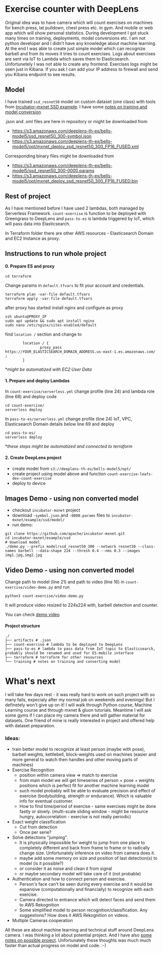# Exercise counter with DeepLens

Original idea was to have camera which will count exercises on machines for bench press, lat pulldown, chest press etc. in gym. And mobile or web app which will show personal statistics. During development I got stuck many times on training, deployments, model conversions etc. I am not python developer and I didn't have any knowledge about machine learning. At the end I was able to create just simple model which can recognize barbell and from its moves it tries to count exercises. Logs about exercises are sent via IoT to Lambda which saves them to Elasticsearch. Unfortunetely I was not able to create any frontend. Exercises logs might be seen just in Kibana. If you ask I can add your IP address to firewall and send you Kibana endpoint to see results.

## Model
I have trained `ssd_resnet50` model on custom dataset (one class) with tools from [Incubator-mxnet SSD example](https://github.com/apache/incubator-mxnet/tree/master/example/ssd). I have some [notes on training and model conversion](training/)

.json and .xml files are here in repository or might be downloaded from 
- https://s3.amazonaws.com/deeplens-th-ex/bells-model5/ssd_resnet50_300-symbol.json
- https://s3.amazonaws.com/deeplens-th-ex/bells-model5/opt/mxnet_deploy_ssd_resnet50_300_FP16_FUSED.xml

Corresponding binary files might be downloaded from
- https://s3.amazonaws.com/deeplens-th-ex/bells-model5/ssd_resnet50_300-0000.params
- https://s3.amazonaws.com/deeplens-th-ex/bells-model5/opt/mxnet_deploy_ssd_resnet50_300_FP16_FUSED.bin

## Rest of project
As I have mentioned before I have used 2 lambdas, both managed by Serverless Framework. `count-exercise` is function to be deployed with Greengrass to DeepLens and `pass-to-es` is lambda triggered by IoT, which will pass data into Elasticsearch.

In Terraform folder there are other AWS resources - Elasticsearch Domain and EC2 Instance as proxy.

## Instructions to run whole project
#### 0. Prepare ES and proxy
```
cd terraform
```
Change params in `default.tfvars` to fit your account and credentials.
```
terraform plan -var-file default.tfvars
terraform apply -var-file default.tfvars
```

after proxy has started install nginx and configure as proxy
```
ssh ubuntu@PROXY_IP
sudo apt update && sudo apt install nginx
sudo nano /etc/nginx/sites-enabled/default
```
find `location /` section and change to
```
        location / {
                proxy_pass https://YOUR_ELASTICSEARCH_DOMAIN_ADDRESS.us-east-1.es.amazonaws.com/ ;
        }
```
**might be automatized with EC2 User Data*

#### 1. Prepare and deploy Lambdas
In `count-exercise/serverless.yml` change profile (line 24) and lambda role (line 68) and deploy code
```
cd count-exercise/
serverless deploy
```
In `pass-to-es/serverless.yml` change profile (line 24) IoT, VPC, Elasticsearch Domain details below line 69 and deploy
```
cd pass-to-es/
serverless deploy
```
**these steps might be automatized and connected to terraform*

#### 2. Create DeepLens project
- create model from `s3://deeplens-th-ex/bells-model5/opt/`
- create project using model above and function `count-exercise-leafs-dev-count-exercise`
- deploy to device

## Images Demo - using non converted model
- checkout `incubator-mxnet` project
- download `-symbol.json` and `-0000.params` files to `incubator-mxnet/example/ssd/model/` 
- run demo:
```
git clone https://github.com/apache/incubator-mxnet.git
cd incubator-mxnet/example/ssd
# download model
./demo.py --prefix model/ssd_resnet50_300 --network resnet50 --class-names barbell --data-shape 224 --thresh 0.4 --nms 0.3 --images img1.jpg,img2.jpg
```

## Video Demo - using non converted model
Change path to model (line 21) and path to video (line 16) in `count-exercise/video-demo.py` and run
```
python3 count-exercise/video-demo.py
```
It will produce video resized to 224x224 with, barbell detection and counter. 

You can check [demo video](https://s3.amazonaws.com/deeplens-th-ex/bells-model5/output1.avi)

#### Project structure

```
./
├── artifacts # .json
├── count-exercise # lambda to be deployed to DeepLens
├── pass-to-es # lambda to pass data from IoT topic to Elasticsearch, probably should be renamed and used for ES-mobile interface
├── terraform # terraform for other resources
└── training # notes on training and converting model
```
# What's next
I will take few days rest - it was really hard to work on such project with so many fails, expecialy after my normal job on weekends and evenings! But I definetely won't give up on it! I will walk through Python course, Machine Learning course and through mxnet & gluon tutorials. Meantime I will ask some gyms if I can place my camera there and will gather material for datasets. One friend of mine is really interested in project and offered help with dataset preparation.

### Ideas:
- train better model to recognize at least person (maybe with pose), barbell weights, kettlebell, block-weights used on machines (easier and more general to watch then handles and other moving parts of machines)
- Exercise Recognition
    * position within camera view => match to exercise
    * from main model we will get timeseries of person + pose + weights positions which is perfect fit for another machine learning model
    * such model probably will be able to evaluate precision and effect of exercise (bodybuilding, strength or endurance). Which is valuable info for eventual customer.
    * How to find time/period of exercise - same exercises might be done fastly or slowly. (multi-scale sliding window - might be resource hungry, autocorrelation - exercise is not really periodic)
- Exact weight classification
    * Cut from detection
    * Once per serie?
- Solve detections "jumping".
    * It is physically impossible for weight to jump from one place to completely different and back from frame to frame or to radically change size. Unfortunately inference on video from camera does it.
    * maybe add some memory on size and position of last detection(s) to model (is it possible?)
    * or consider it as noise and clean it from signal
    * or maybe secondary model will take care of it (not probable)
- Authentication and how to connect person and exercise.
    * Person's face can't be seen during every exercise and it would be expansive (computationally and financially) to recognize with each exercise.
    * Camera directed to entrance which will detect faces and send them to AWS Rekognition
    * Some simplified model to person recognition/classification. Any suggestions? How does it AWS Rekognition on videos.
- Multiple Cameras cooperation

All these are about machine learning and technical stuff around DeepLens camera. I was thinking a lot about potential project. And I have also [some notes on possible project](project_notes.md). Unfortunately these thoughts was much much faster than actual progress on model and code. :-)
